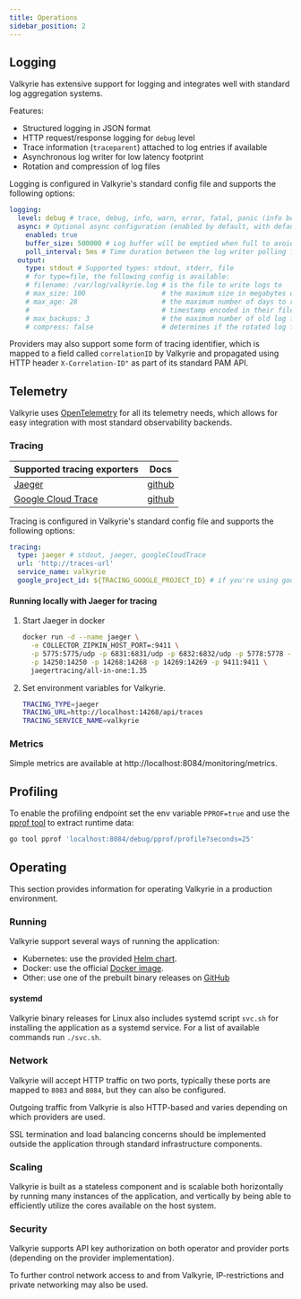 ```yaml
---
title: Operations
sidebar_position: 2
---
```


## Logging

Valkyrie has extensive support for logging and integrates well with standard log aggregation systems.

Features:
- Structured logging in JSON format
- HTTP request/response logging for `debug` level
- Trace information (`traceparent`) attached to log entries if available
- Asynchronous log writer for low latency footprint
- Rotation and compression of log files

Logging is configured in Valkyrie's standard config file and supports the following options:

```yaml
logging:
  level: debug # trace, debug, info, warn, error, fatal, panic (info being default)
  async: # Optional async configuration (enabled by default, with default values)
    enabled: true
    buffer_size: 500000 # Log buffer will be emptied when full to avoid blocking producers
    poll_interval: 5ms # Time duration between the log writer polling for new events
  output:
    type: stdout # Supported types: stdout, stderr, file
    # for type=file, the following config is available:
    # filename: /var/log/valkyrie.log # is the file to write logs to
    # max_size: 100                   # the maximum size in megabytes of the log file before it gets rotated
    # max_age: 28                     # the maximum number of days to retain old log files based on the
    #                                 # timestamp encoded in their filename
    # max_backups: 3                  # the maximum number of old log files to retain
    # compress: false                 # determines if the rotated log files should be compressed using gzip
```

Providers may also support some form of tracing identifier, which is mapped to a field called `correlationID` by
Valkyrie and propagated using HTTP header `X-Correlation-ID"` as part of its standard PAM API.

## Telemetry

Valkyrie uses [OpenTelemetry](https://opentelemetry.io/docs/concepts/what-is-opentelemetry/) for all its telemetry 
needs, which allows for easy integration with most standard observability backends.

### Tracing

| Supported tracing exporters                          | Docs                                                                                    |
|------------------------------------------------------|-----------------------------------------------------------------------------------------|
| [Jaeger](https://www.jaegertracing.io/)              | [github](https://github.com/open-telemetry/opentelemetry-go/tree/main/exporters/jaeger) |
| [Google Cloud Trace](https://cloud.google.com/trace) | [github](https://github.com/GoogleCloudPlatform/opentelemetry-operations-go)            |

Tracing is configured in Valkyrie's standard config file and supports the following options: 

```yaml
tracing:
  type: jaeger # stdout, jaeger, googleCloudTrace
  url: 'http://traces-url'
  service_name: valkyrie
  google_project_id: ${TRACING_GOOGLE_PROJECT_ID} # if you're using googleCloudTrace
```

#### Running locally with Jaeger for tracing
1. Start Jaeger in docker
    ```bash
    docker run -d --name jaeger \
      -e COLLECTOR_ZIPKIN_HOST_PORT=:9411 \
      -p 5775:5775/udp -p 6831:6831/udp -p 6832:6832/udp -p 5778:5778 -p 16686:16686 \
      -p 14250:14250 -p 14268:14268 -p 14269:14269 -p 9411:9411 \
      jaegertracing/all-in-one:1.35
    ```
2. Set environment variables for Valkyrie.
    ```bash
    TRACING_TYPE=jaeger
    TRACING_URL=http://localhost:14268/api/traces
    TRACING_SERVICE_NAME=valkyrie
    ```

### Metrics

Simple metrics are available at http://localhost:8084/monitoring/metrics.

## Profiling

To enable the profiling endpoint set the env variable `PPROF=true` and use the [pprof tool](https://github.com/google/pprof)
to extract runtime data:
```bash
go tool pprof 'localhost:8084/debug/pprof/profile?seconds=25'
```

## Operating

This section provides information for operating Valkyrie in a production environment.

### Running

Valkyrie support several ways of running the application:

* Kubernetes: use the provided [Helm chart](helm).
* Docker: use the official [Docker image](docker).
* Other: use one of the prebuilt binary releases on [GitHub](https://github.com/valkyrie-fnd/valkyrie/releases)

#### systemd

Valkyrie binary releases for Linux also includes systemd script `svc.sh` for installing the application
as a systemd service. For a list of available commands run `./svc.sh`.

### Network

Valkyrie will accept HTTP traffic on two ports, typically these ports are mapped to `8083` and `8084`, but they can
also be configured.

Outgoing traffic from Valkyrie is also HTTP-based and varies depending on which providers are used.

SSL termination and load balancing concerns should be implemented outside the application through standard
infrastructure components.

### Scaling

Valkyrie is built as a stateless component and is scalable both horizontally by running many instances of the
application, and vertically by being able to efficiently utilize the cores available on the host system.

### Security

Valkyrie supports API key authorization on both operator and provider ports (depending on the provider implementation).

To further control network access to and from Valkyrie, IP-restrictions and private networking may also
be used.